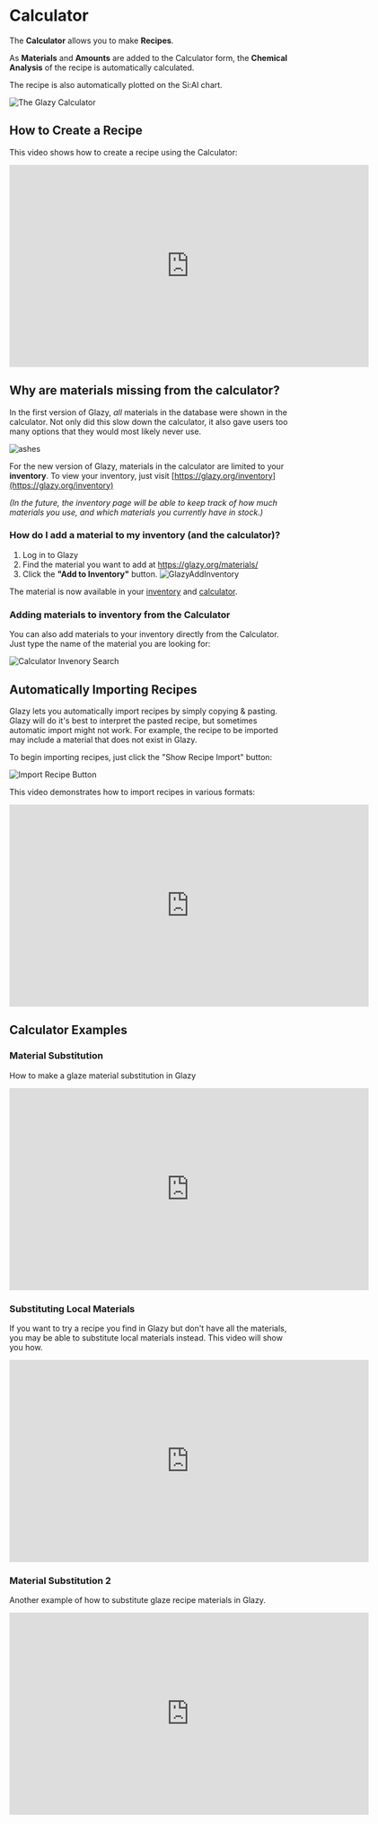 # Calculator

The **Calculator** allows you to make **Recipes**.

As **Materials** and **Amounts** are added to the Calculator form,
the **Chemical Analysis** of the recipe is automatically calculated.

The recipe is also automatically plotted on the Si:Al chart.

![The Glazy Calculator](./img/calc4321.png)


## How to Create a Recipe 

This video shows how to create a recipe using the Calculator:

<iframe width="640" height="360" src="https://www.youtube.com/embed/bcN8rqt0z74" frameborder="0" allow="accelerometer; autoplay; encrypted-media; gyroscope; picture-in-picture" allowfullscreen></iframe>

## Why are materials missing from the calculator?

In the first version of Glazy, _all_ materials in the database were shown in the calculator.  Not only did this slow down the calculator, it also gave users too many  options that they would most likely never use.

![ashes](./img/ashes.png)

For the new version of Glazy, materials in the calculator are limited to your **inventory**.  To view your inventory, just visit [https://glazy.org/inventory](https://glazy.org/inventory)

_(In the future, the inventory page will be able to keep track of how much materials you use, and which materials you currently have in stock.)_

### How do I add a material to my inventory (and the calculator)?

1. Log in to Glazy
2. Find the material you want to add at https://glazy.org/materials/
3. Click the **"Add to Inventory"** button.
![GlazyAddInventory](./img/GlazyAddInventory.png)

The material is now available in your
[inventory](https://glazy.org/inventory) and
[calculator](https://glazy.org/calculator).

### Adding materials to inventory from the Calculator

You can also add materials to your inventory directly from the Calculator.  Just type the name of the material you are looking for:

![Calculator Invenory Search](./img/calcinventory.png)

## Automatically Importing Recipes

Glazy lets you automatically import recipes by simply copying & pasting.  Glazy will do it's best to interpret the pasted recipe, but sometimes automatic import might not work.  For example, the recipe to be imported may include a material that does not exist in Glazy.

To begin importing recipes, just click the "Show Recipe Import" button:

![Import Recipe Button](./img/import-button.jpg)

This video demonstrates how to import recipes in various formats:

<iframe width="640" height="360" src="https://www.youtube.com/embed/jMLBuBtfw4s" frameborder="0" allow="accelerometer; autoplay; encrypted-media; gyroscope; picture-in-picture" allowfullscreen></iframe>

## Calculator Examples

### Material Substitution

How to make a glaze material substitution in Glazy

<iframe width="640" height="360" src="https://www.youtube.com/embed/8Yj32Yjp4m0" frameborder="0" allow="accelerometer; autoplay; encrypted-media; gyroscope; picture-in-picture" allowfullscreen></iframe>

### Substituting Local Materials

If you want to try a recipe you find in Glazy but don't have all the materials, you may be able to substitute local materials instead.  This video will show you how.

<iframe width="640" height="360" src="https://www.youtube.com/embed/FJQZSgZqK_g" frameborder="0" allow="accelerometer; autoplay; encrypted-media; gyroscope; picture-in-picture" allowfullscreen></iframe>

### Material Substitution 2

Another example of how to substitute glaze recipe materials in Glazy.

<iframe width="640" height="360" src="https://www.youtube.com/embed/mbsF-NMzpHs" frameborder="0" allow="accelerometer; autoplay; encrypted-media; gyroscope; picture-in-picture" allowfullscreen></iframe>